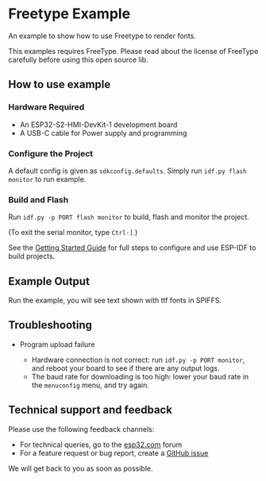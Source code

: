 # Freetype Example

An example to show how to use Freetype to render fonts.

This examples requires FreeType. Please read about the license of FreeType carefully before using this open source lib.

## How to use example

### Hardware Required

* An ESP32-S2-HMI-DevKit-1 development board
* A USB-C cable for Power supply and programming

### Configure the Project

A default config is given as `sdkconfig.defaults`. Simply run `idf.py flash monitor` to run example.

### Build and Flash

Run `idf.py -p PORT flash monitor` to build, flash and monitor the project.

(To exit the serial monitor, type ``Ctrl-]``.)

See the [Getting Started Guide](https://docs.espressif.com/projects/esp-idf/en/latest/get-started/index.html) for full steps to configure and use ESP-IDF to build projects.

## Example Output

Run the example, you will see text shown with ttf fonts in SPIFFS.

## Troubleshooting

* Program upload failure

    * Hardware connection is not correct: run `idf.py -p PORT monitor`, and reboot your board to see if there are any output logs.
    * The baud rate for downloading is too high: lower your baud rate in the `menuconfig` menu, and try again.

## Technical support and feedback

Please use the following feedback channels:

* For technical queries, go to the [esp32.com](https://esp32.com/) forum
* For a feature request or bug report, create a [GitHub issue](https://github.com/espressif/esp-idf/issues)

We will get back to you as soon as possible.

